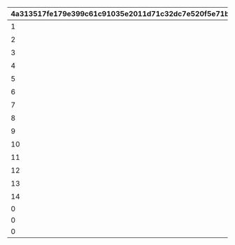 |4a313517fe179e399c61c91035e2011d71c32dc7e520f5e71b528374b37f895e|5f378e8b40279bedd4458db0115fa0ff5475c0a7f5d9348f9924cb8f3bc874a0|08571e7e20c2213e34a2abb609ec5903de9fe4abf7f53df991e7d68b1c453bc3|577215da99652ee3e2f8b9ad6eb6dc2b5f88bc945f9469c430211642087635cf|5974d024b6aa666891ee9b8135b41ab74e56421ec4e24c52c5ce2aee12734648|204d7d8cb1f7232dd6dba95998a815fe5ddc9592163702f19496a6acc024989d|667faea8e80829ad39a51209a49b7afa13394fb82f83d0dd28852c764d663189|5b149039c290c2f130c0cf9c622917a66eed61fc6c94cd87082fb20a371e747c|
| --- | --- | --- | --- | --- | --- | --- | --- |
|1|2020/08/16 5:00:00|0|5023000|どうしてこんな\nことに……？|1|2030/01/01 1:00:00|0|
|2|2020/08/16 5:00:00|0|5023001|ごきげんようが\n言えなくて|2|2030/01/01 1:00:00|0|
|3|2020/08/16 5:00:00|0|5023002|やっちゃった！|3|2030/01/01 1:00:00|0|
|4|2020/08/17 5:00:00|0|5023002|ユニさんは\nこんな人|4|2030/01/01 1:00:00|0|
|5|2020/08/17 5:00:00|0|5023002|クロエさんは\nこんな人|5|2030/01/01 1:00:00|0|
|6|2020/08/17 5:00:00|0|5023002|チエルさんは\nこんな人|6|2030/01/01 1:00:00|0|
|7|2020/08/18 5:00:00|0|5023003|知的な\nユニさん|7|2030/01/01 1:00:00|0|
|8|2020/08/18 5:00:00|0|5023003|優しい\nクロエさん|8|2030/01/01 1:00:00|0|
|9|2020/08/18 5:00:00|0|5023003|憧れの\nチエルさん|9|2030/01/01 1:00:00|0|
|10|2020/08/19 5:00:00|0|5023003|特別講座の\n練習|10|2030/01/01 1:00:00|0|
|11|2020/08/19 5:00:00|0|5023004|いよいよ\n特別講座|11|2030/01/01 1:00:00|0|
|12|2020/08/19 5:00:00|0|5023005|さすがBB団の\n団長さん！|12|2030/01/01 1:00:00|0|
|13|2020/08/19 5:00:00|0|5023006|マンドラゴラで\nパニック|13|2030/01/01 1:00:00|0|
|14|2020/08/23 5:00:00|0|5023007|最終日|14|2030/01/01 1:00:00|0|
|0|2020/08/23 21:00:00|0|5023000||15|2030/01/01 1:00:00|1|
|0|2020/08/23 21:00:00|0|5023000||16|2030/01/01 1:00:00|1|
|0|2020/08/23 21:00:00|0|5023000||17|2030/01/01 1:00:00|1|